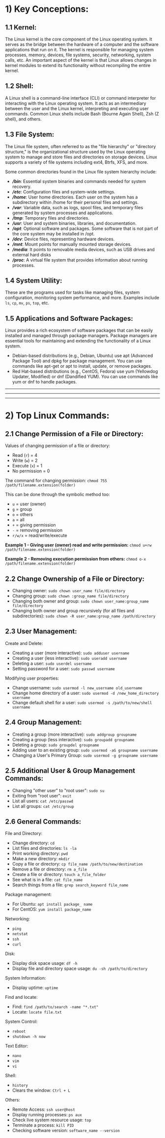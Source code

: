 # 1) Key Conceptions:

## 1.1 Kernel:
The Linux kernel is the core component of the Linux operating system. It serves as the bridge between the hardware of a computer and the software applications that run on it. The kernel is responsible for managing system processes, memory, devices, file systems, security, networking, system calls, etc. An important aspect of the kernel is that Linux allows changes in kernel modules to extend its functionality without recompiling the entire kernel.

## 1.2 Shell:
A Linux shell is a command-line interface (CLI) or command interpreter for interacting with the Linux operating system. It acts as an intermediary between the user and the Linux kernel, interpreting and executing user commands. Common Linux shells include Bash (Bourne Again Shell), Zsh (Z shell), and others.

## 1.3 File System:
The Linux file system, often referred to as the "file hierarchy" or "directory structure," is the organizational structure used by the Linux operating system to manage and store files and directories on storage devices. Linux supports a variety of file systems including ext4, Btrfs, XFS, and more.

Some common directories found in the Linux file system hierarchy include:
- ***/bin***: Essential system binaries and commands needed for system recovery.
- ***/etc***: Configuration files and system-wide settings.
- ***/home***: User home directories. Each user on the system has a subdirectory within /home for their personal files and settings.
- ***/var***: Variable data, such as logs, spool files, and temporary files generated by system processes and applications.
- ***/tmp***: Temporary files and directories.
- ***/usr***: User and system binaries, libraries, and documentation.
- ***/opt***: Optional software and packages. Some software that is not part of the core system may be installed in /opt.
- ***/dev***: Device files, representing hardware devices.
- ***/mnt***: Mount points for manually mounted storage devices.
- ***/media***: It points to removable media devices, such as USB drives and external hard disks
- ***/proc***: A virtual file system that provides information about running processes.

## 1.4 System Utility:
These are the programs used for tasks like managing files, system configuration, monitoring system performance, and more. Examples include `ls`, `cp`, `mv`, `ps`, `top`, etc.  

## 1.5 Applications and Software Packages:
Linux provides a rich ecosystem of software packages that can be easily installed and managed through package managers. Package managers are essential tools for maintaining and extending the functionality of a Linux system.
- Debian-based distributions (e.g., Debian, Ubuntu) use apt (Advanced Package Tool) and dpkg for package management. You can use commands like apt-get or apt to install, update, or remove packages.
- Red Hat-based distributions (e.g., CentOS, Fedora) use yum (Yellowdog Updater, Modified) or dnf (Dandified YUM). You can use commands like yum or dnf to handle packages.

---
---
---

# 2) Top Linux Commands:

## 2.1 Change Permission of a File or Directory:
Values of changing permission of a file or directory:
- Read (`r`) = 4
- Write (`w`) = 2
- Execute (`x`) = 1
- No permission = 0
  
The command for changing permission: `chmod 755 /path/filename.extension(folder)`

This can be done through the symbolic method too:
- `u` = user (owner)
- `g` = group
- `o` = others
- `a` = all
- `+` = giving permission
- `-` = removing permission
- `r/w/x` = read/write/execute

**Example 1 - Giving user (owner) read and write permission:** `chmod u+rw /path/filename.extension(folder)`

**Example 2 - Removing execution permission from others:** `chmod o-x /path/filename.extension(folder)`

## 2.2 Change Ownership of a File or Directory:
- Changing owner: `sudo chown user_name file/directory`
- Changing group: `sudo chown :group_name file/directory`
- Changing both owner and group: `sudo chown user_name:group_name file/directory`
- Changing both owner and group recursively (for all files and subdirectories): `sudo chown -R user_name:group_name /path/directory`

## 2.3 User Management:
Create and Delete:
- Creating a user (more interactive): `sudo adduser username`
- Creating a user (less interactive): `sudo useradd username`
- Deleting a user: `sudo userdel username`
- Setting password for a user: `sudo passwd username`

Modifying user properties:
* Change username: `sudo usermod -l new_username old_username`
* Change home directory of a user: `sudo usermod -d /new_home_directory username`
* Change default shell for a user: `sudo usermod -s /path/to/new/shell username`

## 2.4 Group Management:
- Creating a group (more interactive): `sudo addgroup groupname`
- Creating a group (less interactive): `sudo groupadd groupname`
- Deleting a group: `sudo groupdel groupname`
- Adding user to an existing group: `sudo usermod -aG groupname username`
- Changing a User's Primary Group: `sudo usermod -g groupname username`

## 2.5 Additional User & Group Management Commands:
- Changing "other user" to "root user": `sudo su`
- Exiting from "root user": `exit`
- List all users: `cat /etc/passwd`
- List all groups: `cat /etc/group`

## 2.6 General Commands:
File and Directory:
- Change directory: `cd`
- List files and directories: `ls -la`
- Print working directory: `pwd`
- Make a new directory: `mkdir`
- Copy a file or directory: `cp file_name /path/to/new/destination`
- Remove a file or directory: `rm a_file`
- Create a file or directory: `touch a_file_folder`
- See what is in a file: `cat file_name`
- Search things from a file: `grep search_keyword file_name`

Package management: 
- For Ubuntu: `apt install package_ name`
- For CentOS: `yum install package_name`

Networking: 
- `ping`
- `netstat`
- `ssh`
- `curl`

Disk: 
- Display disk space usage: `df -h`
- Display file and directory space usage: `du -sh /path/to/directory`
  
System Information: 
- Display uptime: `uptime`

Find and locate: 
- Find: `find /path/to/search -name "*.txt"`
- Locate: `locate file.txt`
  
System Control:
- `reboot`
- `shutdown -h now`
  
Text Editor:
- `nano`
- `vim`
- `vi`

Shell:
- `history`
-  Clears the window: `Ctrl + L`

Others:
- Remote Access: `ssh user@host`
- Display running processes: `ps aux`
- Check live system resource usage: `top`
- Terminate a process: `kill PID`
- Checking software version: `software_name --version`
















